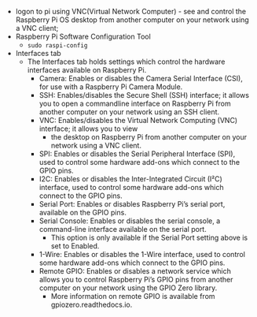- logon to pi using VNC(Virtual Network Computer) - see and control the Raspberry Pi OS desktop from another computer
   on your network using a VNC client;
- Raspberry Pi Software Configuration Tool
  - ```sudo raspi-config```
- Interfaces tab 
  - The Interfaces tab holds settings which control the hardware interfaces available on Raspberry Pi.
    - Camera: Enables or disables the Camera Serial Interface (CSI), for use with a Raspberry Pi Camera Module.
    - SSH: Enables/disables the Secure Shell (SSH) interface; it allows you to open a commandline interface on Raspberry Pi from another computer on your network using an SSH client.
    - VNC: Enables/disables the Virtual Network Computing (VNC) interface; it allows you to view 
      - the desktop on Raspberry Pi from another computer on your network using a VNC client.
    - SPI: Enables or disables the Serial Peripheral Interface (SPI), used to control some hardware add-ons which connect to the GPIO pins.
    - I2C: Enables or disables the Inter-Integrated Circuit (I²C) interface, used to control some hardware add-ons which connect to the GPIO pins.
    - Serial Port: Enables or disables Raspberry Pi’s serial port, available on the GPIO pins.
    - Serial Console: Enables or disables the serial console, a command-line interface available on the serial port. 
      - This option is only available if the Serial Port setting above is set to Enabled.
    - 1-Wire: Enables or disables the 1-Wire interface, used to control some hardware add-ons which connect to the GPIO pins.
    - Remote GPIO: Enables or disables a network service which allows you to control Raspberry Pi’s GPIO pins from another computer on your network using the GPIO Zero library. 
      - More information on remote GPIO is available from gpiozero.readthedocs.io.
